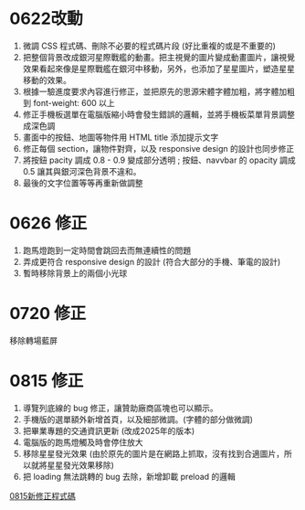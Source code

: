 # 0622改動

1. 微調 CSS 程式碼、刪除不必要的程式碼片段 (好比重複的或是不重要的)  
2. 把整個背景改成銀河星際戰艦的動畫。把主視覺的圖片變成動畫圖片，讓視覺效果看起來像是星際戰艦在銀河中移動，另外，也添加了星星圖片，塑造星星移動的效果。  
3. 根據一驗進度要求內容進行修正，並把原先的思源宋體字體加粗，將字體加粗到 font-weight: 600 以上  
4. 修正手機板選單在電腦版縮小時會發生錯誤的邏輯，並將手機板菜單背景調整成深色調  
5. 畫面中的按鈕、地圖等物件用 HTML title 添加提示文字  
6. 修正每個 section，讓物件對齊，以及 responsive design 的設計也同步修正  
7. 將按鈕 pacity 調成 0.8 - 0.9  變成部分透明 ; 按鈕、navvbar 的 opacity 調成 0.5 讓其與銀河深色背景不違和。  
8. 最後的文字位置等等再重新做調整

# 0626 修正
1. 跑馬燈跑到一定時間會跳回去而無連續性的問題
2. 弄成更符合 responsive design 的設計 (符合大部分的手機、筆電的設計)  
3. 暫時移除背景上的兩個小光球

# 0720 修正 
移除轉場藍屏

# 0815 修正 
1. 導覽列底線的 bug 修正，讓贊助廠商區塊也可以顯示。   
2. 手機版的選單額外新增首頁，以及細部微調。(字體的部分做微調)    
3. 把畢業專題的交通資訊更新 (改成2025年的版本)    
4. 電腦版的跑馬燈觸及時會停住放大  
5. 移除星星發光效果 (由於原先的圖片是在網路上抓取，沒有找到合適圖片，所以就將星星發光效果移除)  
6. 把 loading 無法跳轉的 bug 去除，新增卸載 preload 的邏輯  

[0815新修正程式碼](https://github.com/liangweihan/project_web/tree/master/0815)  
